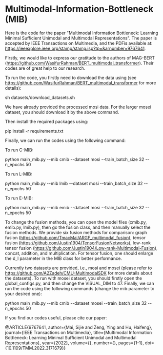 # Multimodal-Information-Bottleneck (MIB)

Here is the code for the paper "Multimodal Information Bottleneck: Learning Minimal Sufficient Unimodal and Multimodal Representations". The paper is accepted by IEEE Transactions on Multimedia, and the PDFis available at: https://ieeexplore.ieee.org/stamp/stamp.jsp?tp=&arnumber=9767641.

Firstly, we would like to express our gratitude to the authors of MAG-BERT (https://github.com/WasifurRahman/BERT_multimodal_transformer). Their codes are of great help to our research.

To run the code, you firstly need to download the data using (see https://github.com/WasifurRahman/BERT_multimodal_transformer  for more details):

sh datasets/download_datasets.sh

We have already provided the processed mosi data. For the larger mosei dataset, you should download it by the above command.

Then install the required packages using:

pip install -r requirements.txt

Finally, we can run the codes using the following command:

To run C-MIB:

python main_mib.py --mib cmib --dataset mosi --train_batch_size 32 --n_epochs 50

To run L-MIB:

python main_mib.py --mib lmib --dataset mosi --train_batch_size 32 --n_epochs 50

To run E-MIB:

python main_mib.py --mib emib --dataset mosi --train_batch_size 32 --n_epochs 50

To change the fusion methods, you can open the model files (cmib.py, emib.py, lmib.py), then go the fusion class, and then manually select the fusion methods. We provide six fusion methods for comparison: graph fusion (https://github.com/TmacMai/ARGF_multimodal_fusion), tensor fusion (https://github.com/Justin1904/TensorFusionNetworks), low-rank tensor fusion (https://github.com/Justin1904/Low-rank-Multimodal-Fusion), concat, addition, and multiplication. For tensor fusion, one should enlarge the d_l parameter in the MIB class for better performance. 

Currently two datasets are provided, i.e., mosi and mosei (please refer to https://github.com/A2Zadeh/CMU-MultimodalSDK for more details about the datasets). To run with mosei dataset, you should firstly open the global_configs.py, and then change the VISUAL_DIM to 47. Finally, we can run the code using the following commands (change the mib parameter to your desired one):

python main_mib.py --mib cmib --dataset mosei --train_batch_size 32 --n_epochs 50

If you find our codes useful, please cite our paper:

@ARTICLE{9767641,
  author={Mai, Sijie and Zeng, Ying and Hu, Haifeng},
  journal={IEEE Transactions on Multimedia}, 
  title={Multimodal Information Bottleneck: Learning Minimal Sufficient Unimodal and Multimodal Representations}, 
  year={2022},
  volume={},
  number={},
  pages={1-1},
  doi={10.1109/TMM.2022.3171679}}



